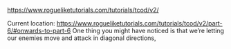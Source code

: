 https://www.rogueliketutorials.com/tutorials/tcod/v2/

Current location:
https://www.rogueliketutorials.com/tutorials/tcod/v2/part-6/#onwards-to-part-6
One thing you might have noticed is that we’re letting our enemies move and attack in diagonal directions,
